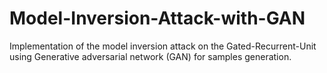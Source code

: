 # Model-Inversion-Attack-with-GAN

Implementation of the model inversion attack on the Gated-Recurrent-Unit using Generative adversarial network (GAN) for samples generation.
